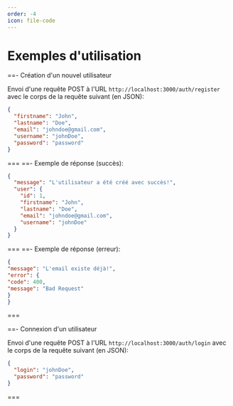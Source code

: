 ```yaml
---
order: -4
icon: file-code
---
```


# Exemples d'utilisation

==- Création d'un nouvel utilisateur

Envoi d'une requête POST à l'URL `http://localhost:3000/auth/register` avec le corps de la requête suivant (en JSON):

```json
{
  "firstname": "John",
  "lastname": "Doe",
  "email": "johndoe@gmail.com",
  "username": "johnDoe",
  "password": "password"
}
```
===
==- Exemple de réponse (succès):

```json
{
  "message": "L'utilisateur a été créé avec succès!",
  "user": {
    "id": 1,
    "firstname": "John",
    "lastname": "Doe",
    "email": "johndoe@gmail.com",
    "username": "johnDoe"
  }
}
```
===
==- Exemple de réponse (erreur):

```json
{
"message": "L'email existe déjà!",
"error": {
"code": 400,
"message": "Bad Request"
}
}
```
===

==- Connexion d'un utilisateur

Envoi d'une requête POST à l'URL `http://localhost:3000/auth/login` avec le corps de la requête suivant (en JSON):

```json
{
  "login": "johnDoe",
  "password": "password"
}
```
===

